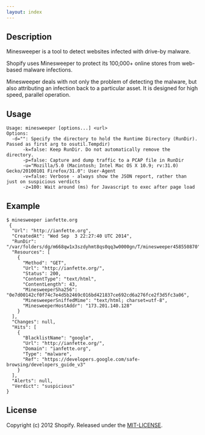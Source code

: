 ```yaml
---
layout: index
---
```


## Description

Minesweeper is a tool to detect websites infected with drive-by malware.

Shopify uses Minesweeper to protect its 100,000+ online stores from web-based malware infections.

Minesweeper deals with not only the problem of detecting the malware, but also attributing an infection back to a particular asset. It is designed for high speed, parallel operation.

## Usage

	Usage: minesweeper [options...] <url>
	Options:
	  -d="": Specify the directory to hold the Runtime Directory (RunDir). Passed as first arg to osutil.Tempdir)
      	  -k=false: Keep RunDir. Do not automatically remove the directory.
      	  -p=false: Capture and dump traffic to a PCAP file in RunDir
      	  -u="Mozilla/5.0 (Macintosh; Intel Mac OS X 10.9; rv:31.0) Gecko/20100101 Firefox/31.0": User-Agent
      	  -v=false: Verbose - always show the JSON report, rather than just on suspicious verdicts
      	  -z=100: Wait around (ms) for Javascript to exec after page load

## Example

```
$ minesweeper ianfette.org
 {
  "Url": "http://ianfette.org",
  "CreatedAt": "Wed Sep  3 22:27:40 UTC 2014",
  "RunDir": "/var/folders/dg/m668qw1x3szdyhmt8qs0qq3w0000gn/T/minesweeper458550870",
  "Resources": [
    {
      "Method": "GET",
      "Url": "http://ianfette.org/",
      "Status": 200,
      "ContentType": "text/html",
      "ContentLength": 43,
      "MinesweeperSha256": "0e7d00142cf0f74c7e4d5b2469c016bd421837ce692cd6a276fce2f3d5fc3a06",
      "MinesweeperSniffedMime": "text/html; charset=utf-8",
      "MinesweeperHostAddr": "173.201.140.128"
    }
  ],
  "Changes": null,
  "Hits": [
    {
      "BlacklistName": "google",
      "Url": "http://ianfette.org/",
      "Domain": "ianfette.org",
      "Type": "malware",
      "Ref": "https://developers.google.com/safe-browsing/developers_guide_v3"
    }
  ],
  "Alerts": null,
  "Verdict": "suspicious"
}
```

## License

Copyright (c) 2012 Shopify. Released under the [MIT-LICENSE](http://opensource.org/licenses/MIT).
